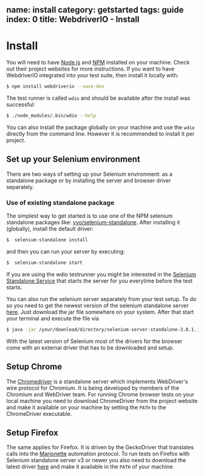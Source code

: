 name: install
category: getstarted
tags: guide
index: 0
title: WebdriverIO - Install
---

# Install

You will need to have [Node.js](http://nodejs.org/) and [NPM](https://www.npmjs.org/) installed on your machine. Check out their project websites for more instructions. If you want to have WebdriverIO integrated into your test suite, then install it locally with:

```sh
$ npm install webdriverio --save-dev
```

The test runner is called `wdio` and should be available after the install was successful:

```sh
$ ./node_modules/.bin/wdio --help
```

You can also install the package globally on your machine and use the `wdio` directly from the command line. However it is recommended to install it per project.

## Set up your Selenium environment

There are two ways of setting up your Selenium environment: as a standalone package or by installing the
server and browser driver separately.

### Use of existing standalone package

The simplest way to get started is to use one of the NPM selenium standalone
packages like: [vvo/selenium-standalone](https://github.com/vvo/selenium-standalone). After installing
it (globally), install the default driver:
```sh
$  selenium-standalone install
```

and then you can run your server by executing:

```sh
$  selenium-standalone start
```

If you are using the wdio testrunner you might be interested in the [Selenium Standalone Service](/guide/services/selenium-standalone.html) that starts the server for you everytime before the test starts.

You can also run the selenium server separately from your test setup. To do so you need to get the newest version of the selenium standalone server [here](http://docs.seleniumhq.org/download/). Just download the jar file somewhere on your system. After that start your terminal and execute the file via

```sh
$ java -jar /your/download/directory/selenium-server-standalone-3.0.1.jar
```

With the latest version of Selenium most of the drivers for the browser come with an external driver that has to be downloaded and setup.

## Setup Chrome

The [Chromedriver](https://sites.google.com/a/chromium.org/chromedriver/home) is a standalone server which implements WebDriver's wire protocol for Chromium. It is being developed by members of the Chromium and WebDriver team. For running Chrome browser tests on your local machine you need to download ChromeDriver from the project website and make it available on your machine by setting the `PATH` to the ChromeDriver executable.

## Setup Firefox

The same applies for Firefox. It is driven by the GeckoDriver that translates calls into the [Marionette](https://developer.mozilla.org/en-US/docs/Mozilla/QA/Marionette) automation protocol. To run tests on Firefox with Selenium standalone server v3 or newer you also need to download the latest driver [here](https://github.com/mozilla/geckodriver/releases) and make it available in the `PATH` of your machine.

